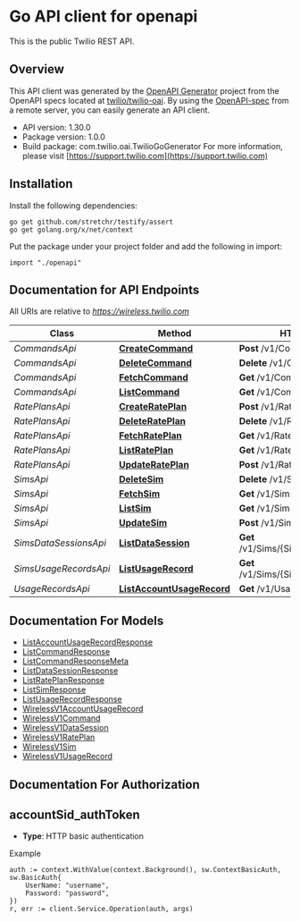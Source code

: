 # Go API client for openapi

This is the public Twilio REST API.

## Overview
This API client was generated by the [OpenAPI Generator](https://openapi-generator.tech) project from the OpenAPI specs located at [twilio/twilio-oai](https://github.com/twilio/twilio-oai/tree/main/spec).  By using the [OpenAPI-spec](https://www.openapis.org/) from a remote server, you can easily generate an API client.

- API version: 1.30.0
- Package version: 1.0.0
- Build package: com.twilio.oai.TwilioGoGenerator
For more information, please visit [https://support.twilio.com](https://support.twilio.com)

## Installation

Install the following dependencies:

```shell
go get github.com/stretchr/testify/assert
go get golang.org/x/net/context
```

Put the package under your project folder and add the following in import:

```golang
import "./openapi"
```

## Documentation for API Endpoints

All URIs are relative to *https://wireless.twilio.com*

Class | Method | HTTP request | Description
------------ | ------------- | ------------- | -------------
*CommandsApi* | [**CreateCommand**](docs/CommandsApi.md#createcommand) | **Post** /v1/Commands | 
*CommandsApi* | [**DeleteCommand**](docs/CommandsApi.md#deletecommand) | **Delete** /v1/Commands/{Sid} | 
*CommandsApi* | [**FetchCommand**](docs/CommandsApi.md#fetchcommand) | **Get** /v1/Commands/{Sid} | 
*CommandsApi* | [**ListCommand**](docs/CommandsApi.md#listcommand) | **Get** /v1/Commands | 
*RatePlansApi* | [**CreateRatePlan**](docs/RatePlansApi.md#createrateplan) | **Post** /v1/RatePlans | 
*RatePlansApi* | [**DeleteRatePlan**](docs/RatePlansApi.md#deleterateplan) | **Delete** /v1/RatePlans/{Sid} | 
*RatePlansApi* | [**FetchRatePlan**](docs/RatePlansApi.md#fetchrateplan) | **Get** /v1/RatePlans/{Sid} | 
*RatePlansApi* | [**ListRatePlan**](docs/RatePlansApi.md#listrateplan) | **Get** /v1/RatePlans | 
*RatePlansApi* | [**UpdateRatePlan**](docs/RatePlansApi.md#updaterateplan) | **Post** /v1/RatePlans/{Sid} | 
*SimsApi* | [**DeleteSim**](docs/SimsApi.md#deletesim) | **Delete** /v1/Sims/{Sid} | 
*SimsApi* | [**FetchSim**](docs/SimsApi.md#fetchsim) | **Get** /v1/Sims/{Sid} | 
*SimsApi* | [**ListSim**](docs/SimsApi.md#listsim) | **Get** /v1/Sims | 
*SimsApi* | [**UpdateSim**](docs/SimsApi.md#updatesim) | **Post** /v1/Sims/{Sid} | 
*SimsDataSessionsApi* | [**ListDataSession**](docs/SimsDataSessionsApi.md#listdatasession) | **Get** /v1/Sims/{SimSid}/DataSessions | 
*SimsUsageRecordsApi* | [**ListUsageRecord**](docs/SimsUsageRecordsApi.md#listusagerecord) | **Get** /v1/Sims/{SimSid}/UsageRecords | 
*UsageRecordsApi* | [**ListAccountUsageRecord**](docs/UsageRecordsApi.md#listaccountusagerecord) | **Get** /v1/UsageRecords | 


## Documentation For Models

 - [ListAccountUsageRecordResponse](docs/ListAccountUsageRecordResponse.md)
 - [ListCommandResponse](docs/ListCommandResponse.md)
 - [ListCommandResponseMeta](docs/ListCommandResponseMeta.md)
 - [ListDataSessionResponse](docs/ListDataSessionResponse.md)
 - [ListRatePlanResponse](docs/ListRatePlanResponse.md)
 - [ListSimResponse](docs/ListSimResponse.md)
 - [ListUsageRecordResponse](docs/ListUsageRecordResponse.md)
 - [WirelessV1AccountUsageRecord](docs/WirelessV1AccountUsageRecord.md)
 - [WirelessV1Command](docs/WirelessV1Command.md)
 - [WirelessV1DataSession](docs/WirelessV1DataSession.md)
 - [WirelessV1RatePlan](docs/WirelessV1RatePlan.md)
 - [WirelessV1Sim](docs/WirelessV1Sim.md)
 - [WirelessV1UsageRecord](docs/WirelessV1UsageRecord.md)


## Documentation For Authorization



## accountSid_authToken

- **Type**: HTTP basic authentication

Example

```golang
auth := context.WithValue(context.Background(), sw.ContextBasicAuth, sw.BasicAuth{
    UserName: "username",
    Password: "password",
})
r, err := client.Service.Operation(auth, args)
```

